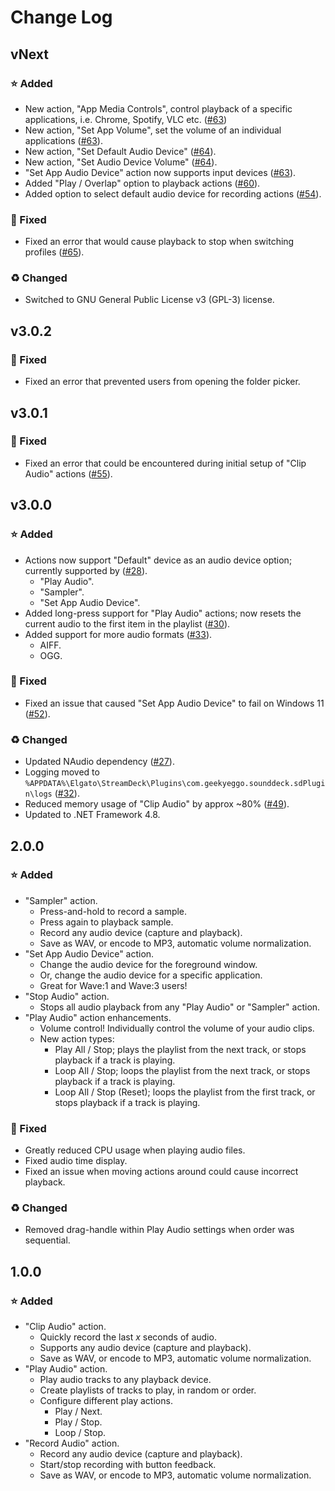# Change Log

## vNext

### ⭐ Added

- New action, "App Media Controls", control playback of a specific applications, i.e. Chrome, Spotify, VLC etc. ([#63](https://github.com/GeekyEggo/SoundDeck/issues/63))
- New action, "Set App Volume", set the volume of an individual applications ([#63](https://github.com/GeekyEggo/SoundDeck/issues/63)).
- New action, "Set Default Audio Device" ([#64](https://github.com/GeekyEggo/SoundDeck/issues/64)).
- New action, "Set Audio Device Volume" ([#64](https://github.com/GeekyEggo/SoundDeck/issues/64)).
- "Set App Audio Device" action now supports input devices ([#63](https://github.com/GeekyEggo/SoundDeck/issues/63)). 
- Added "Play / Overlap" option to playback actions ([#60](https://github.com/GeekyEggo/SoundDeck/issues/60)).
- Added option to select default audio device for recording actions ([#54](https://github.com/GeekyEggo/SoundDeck/issues/54)).

### 🐞 Fixed

- Fixed an error that would cause playback to stop when switching profiles ([#65](https://github.com/GeekyEggo/SoundDeck/issues/65)).

### ♻ Changed

- Switched to GNU General Public License v3 (GPL-3) license.

## v3.0.2

### 🐞 Fixed

- Fixed an error that prevented users from opening the folder picker.

## v3.0.1

### 🐞 Fixed

- Fixed an error that could be encountered during initial setup of "Clip Audio" actions ([#55](https://github.com/GeekyEggo/SoundDeck/issues/55)).

## v3.0.0

### ⭐ Added

- Actions now support "Default" device as an audio device option; currently supported by ([#28](https://github.com/GeekyEggo/SoundDeck/issues/28)).
  - "Play Audio".
  - "Sampler".
  - "Set App Audio Device".
- Added long-press support for "Play Audio" actions; now resets the current audio to the first item in the playlist ([#30](https://github.com/GeekyEggo/SoundDeck/issues/30)).
- Added support for more audio formats ([#33](https://github.com/GeekyEggo/SoundDeck/issues/33)).
  - AIFF.
  - OGG.

### 🐞 Fixed

- Fixed an issue that caused "Set App Audio Device" to fail on Windows 11 ([#52](https://github.com/GeekyEggo/SoundDeck/issues/52)).

### ♻ Changed

- Updated NAudio dependency ([#27](https://github.com/GeekyEggo/SoundDeck/issues/27)).
- Logging moved to `%APPDATA%\Elgato\StreamDeck\Plugins\com.geekyeggo.sounddeck.sdPlugin\logs` ([#32](https://github.com/GeekyEggo/SoundDeck/issues/32)).
- Reduced memory usage of "Clip Audio" by approx ~80% ([#49](https://github.com/GeekyEggo/SoundDeck/issues/49)).
- Updated to .NET Framework 4.8.

## 2.0.0

### ⭐ Added

- "Sampler" action.
  - Press-and-hold to record a sample.
  - Press again to playback sample.
  - Record any audio device (capture and playback).
  - Save as WAV, or encode to MP3, automatic volume normalization.
- "Set App Audio Device" action.
  - Change the audio device for the foreground window.
  - Or, change the audio device for a specific application.
  - Great for Wave:1 and Wave:3 users!
- "Stop Audio" action.
  - Stops all audio playback from any "Play Audio" or "Sampler" action.
- "Play Audio" action enhancements.
  - Volume control! Individually control the volume of your audio clips.
  - New action types:
    - Play All / Stop; plays the playlist from the next track, or stops playback if a track is playing.
    - Loop All / Stop; loops the playlist from the next track, or stops playback if a track is playing.
    - Loop All / Stop (Reset); loops the playlist from the first track, or stops playback if a track is playing.

### 🐞 Fixed

- Greatly reduced CPU usage when playing audio files.
- Fixed audio time display.
- Fixed an issue when moving actions around could cause incorrect playback.

### ♻ Changed

- Removed drag-handle within Play Audio settings when order was sequential.

## 1.0.0

### ⭐ Added

- "Clip Audio" action.
  - Quickly record the last *x* seconds of audio.
  - Supports any audio device (capture and playback).
  - Save as WAV, or encode to MP3, automatic volume normalization.
- "Play Audio" action.
  - Play audio tracks to any playback device.
  - Create playlists of tracks to play, in random or order.
  - Configure different play actions.
    - Play / Next.
    - Play / Stop.
    - Loop / Stop.
- "Record Audio" action.
  - Record any audio device (capture and playback).
  - Start/stop recording with button feedback.
  - Save as WAV, or encode to MP3, automatic volume normalization.

